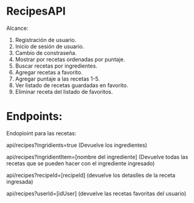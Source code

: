# RecipesAPI

Alcance:

1. Registración de usuario.
2. Inicio de sesión de usuario.
3. Cambio de constraseña.
4. Mostrar por recetas ordenadas por puntaje. 
5. Buscar recetas por ingredientes. 
6. Agregar recetas a favorito.
7. Agregar puntaje a las recetas 1-5.
8. Ver listado de recetas guardadas en favorito.
9. Eliminar receta del listado de favoritos.

# Endpoints:

Endopioint para las recetas: 

api/recipes?ingridients=true (Devuelve los ingredientes)

api/recipes?ingridientItem=[nombre del ingrediente] (Devuelve todas las recetas que se pueden hacer con el ingrediente ingresado)

api/recipes?recipeId=[recipeId] (devuelve los detaslles de la receta ingresada)

api/recipes?userId=[idUser] (devuelve las recetas favoritas del usuario)